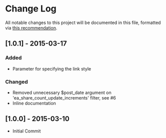 # Change Log
All notable changes to this project will be documented in this file, formatted via [this recommendation](http://keepachangelog.com/).

## [1.0.1] - 2015-03-17
### Added
- Parameter for specifying the link style

### Changed
- Removed unnecessary $post_date argument on 'ea_share_count_update_increments' filter, see #6
- Inline documentation

## [1.0.0] - 2015-03-10
- Initial Commit